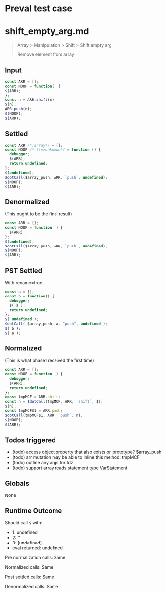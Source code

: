 # Preval test case

# shift_empty_arg.md

> Array > Manipulation > Shift > Shift empty arg
>
> Remove element from array

## Input

`````js filename=intro
const ARR = [];
const NOOP = function() {
$(ARR);
};
const n = ARR.shift($);
$(n);
ARR.push(n);
$(NOOP);
$(ARR);
`````


## Settled


`````js filename=intro
const ARR /*:array*/ = [];
const NOOP /*:()=>unknown*/ = function () {
  debugger;
  $(ARR);
  return undefined;
};
$(undefined);
$dotCall($array_push, ARR, `push`, undefined);
$(NOOP);
$(ARR);
`````


## Denormalized
(This ought to be the final result)

`````js filename=intro
const ARR = [];
const NOOP = function () {
  $(ARR);
};
$(undefined);
$dotCall($array_push, ARR, `push`, undefined);
$(NOOP);
$(ARR);
`````


## PST Settled
With rename=true

`````js filename=intro
const a = [];
const b = function() {
  debugger;
  $( a );
  return undefined;
};
$( undefined );
$dotCall( $array_push, a, "push", undefined );
$( b );
$( a );
`````


## Normalized
(This is what phase1 received the first time)

`````js filename=intro
const ARR = [];
const NOOP = function () {
  debugger;
  $(ARR);
  return undefined;
};
const tmpMCF = ARR.shift;
const n = $dotCall(tmpMCF, ARR, `shift`, $);
$(n);
const tmpMCF$1 = ARR.push;
$dotCall(tmpMCF$1, ARR, `push`, n);
$(NOOP);
$(ARR);
`````


## Todos triggered


- (todo) access object property that also exists on prototype? $array_push
- (todo) arr mutation may be able to inline this method: tmpMCF
- (todo) outline any args for tdz
- (todo) support array reads statement type VarStatement


## Globals


None


## Runtime Outcome


Should call `$` with:
 - 1: undefined
 - 2: '<function>'
 - 3: [undefined]
 - eval returned: undefined

Pre normalization calls: Same

Normalized calls: Same

Post settled calls: Same

Denormalized calls: Same
